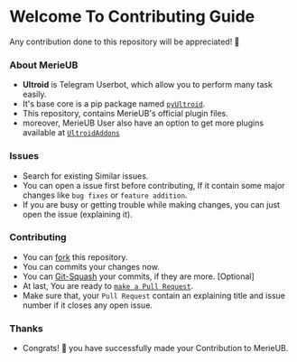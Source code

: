 # Welcome To Contributing Guide
Any contribution done to this repository will be appreciated! 🎉

### About MerieUB
- **Ultroid** is Telegram Userbot, which allow you to perform many task easily. 
- It's base core is a pip package named [`pyUltroid`](https://GitHub.com/TeamUltroid/pyUltroid).
- This repository, contains MerieUB's official plugin files.
- moreover, MerieUB User also have an option to get more plugins available at [`UltroidAddons`](https://github.com/TeamUltroid/UltroidAddons)

### Issues
- Search for existing Similar issues.
- You can open a issue first before contributing, If it contain some major changes like `bug fixes` or `feature addition`.
- If you are busy or getting trouble while making changes, you can just open the issue (explaining it).

### Contributing
- You can [fork](https://github.com/TeamUltroid/Ultroid/fork) this repository.
- You can commits your changes now.
- You can [Git-Squash](https://docs.github.com/en/get-started/using-git/about-git-rebase) your commits, if they are more. [Optional]
- At last, You are ready to [`make a Pull Request`](https://docs.github.com/en/github/collaborating-with-pull-requests/proposing-changes-to-your-work-with-pull-requests/creating-a-pull-request).
- Make sure that, your `Pull Request` contain an explaining title and issue number if it closes any open issue.

### Thanks
- Congrats! 💫 you have successfully made your Contribution to MerieUB.

